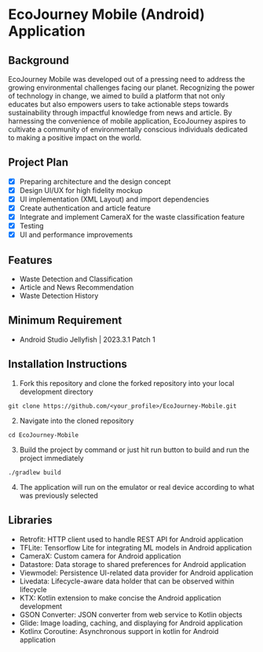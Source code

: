 # EcoJourney Mobile (Android) Application

## Background

EcoJourney Mobile was developed out of a pressing need to address the growing environmental challenges facing our planet. Recognizing the power of technology in change, we aimed to build a platform that not only educates but also empowers users to take actionable steps towards sustainability through impactful knowledge from news and article. By harnessing the convenience of mobile application, EcoJourney aspires to cultivate a community of environmentally conscious individuals dedicated to making a positive impact on the world.

## Project Plan

-   [x] Preparing architecture and the design concept
-   [x] Design UI/UX for high fidelity mockup
-   [x] UI implementation (XML Layout) and import dependencies
-   [x] Create authentication and article feature
-   [x] Integrate and implement CameraX for the waste classification feature
-   [x] Testing
-   [x] UI and performance improvements

## Features

-   Waste Detection and Classification
-   Article and News Recommendation
-   Waste Detection History

## Minimum Requirement

-   Android Studio Jellyfish | 2023.3.1 Patch 1

## Installation Instructions

1. Fork this repository and clone the forked repository into your local development directory

```shell
git clone https://github.com/<your_profile>/EcoJourney-Mobile.git
```

2. Navigate into the cloned repository

```shell
cd EcoJourney-Mobile
```

3. Build the project by command or just hit run button to build and run the project immediately
```shell
./gradlew build
```

4. The application will run on the emulator or real device according to what was previously selected

## Libraries

-  Retrofit: HTTP client used to handle REST API for Android application
- TFLite: Tensorflow Lite for integrating ML models in Android application
- CameraX: Custom camera for Android application 
- Datastore: Data storage to shared preferences for Android application
- Viewmodel: Persistence UI-related data provider for Android application
- Livedata: Lifecycle-aware data holder that can be observed within lifecycle
- KTX: Kotlin extension to make concise the Android application development
- GSON Converter: JSON converter from web service to Kotlin objects
- Glide: Image loading, caching, and displaying for Android application
- Kotlinx Coroutine: Asynchronous support in kotlin for Android application
